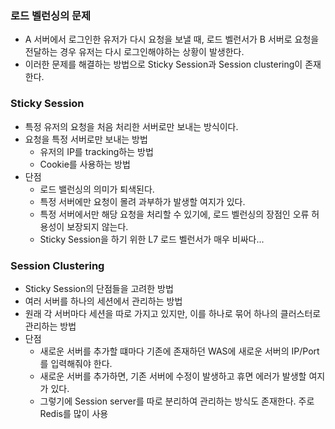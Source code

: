 ### 로드 벨런싱의 문제
- A 서버에서 로그인한 유저가 다시 요청을 보낼 때, 로드 벨런서가 B 서버로 요청을 전달하는 경우 유저는 다시 로그인해야하는 상황이 발생한다.
- 이러한 문제를 해결하는 방법으로 Sticky Session과 Session clustering이 존재한다.

### Sticky Session
- 특정 유저의 요청을 처음 처리한 서버로만 보내는 방식이다.
- 요청을 특정 서버로만 보내는 방법
  + 유저의 IP를 tracking하는 방법
  + Cookie를 사용하는 방법
- 단점
  + 로드 밸런싱의 의미가 퇴색된다.
  + 특정 서버에만 요청이 몰려 과부하가 발생할 여지가 있다.
  + 특정 서버에서만 해당 요청을 처리할 수 있기에, 로드 벨런싱의 장점인 오류 허용성이 보장되지 않는다.
  + Sticky Session을 하기 위한 L7 로드 벨런서가 매우 비싸다...

### Session Clustering
- Sticky Session의 단점들을 고려한 방법
- 여러 서버를 하나의 세션에서 관리하는 방법
- 원래 각 서버마다 세션을 따로 가지고 있지만, 이를 하나로 묶어 하나의 클러스터로 관리하는 방법
- 단점
  + 새로운 서버를 추가할 떄마다 기존에 존재하던 WAS에 새로운 서버의 IP/Port를 입력해줘야 한다.
  + 새로운 서버를 추가하면, 기존 서버에 수정이 발생하고 휴면 에러가 발생할 여지가 있다.
  + 그렇기에 Session server를 따로 분리하여 관리하는 방식도 존재한다. 주로 Redis를 많이 사용

